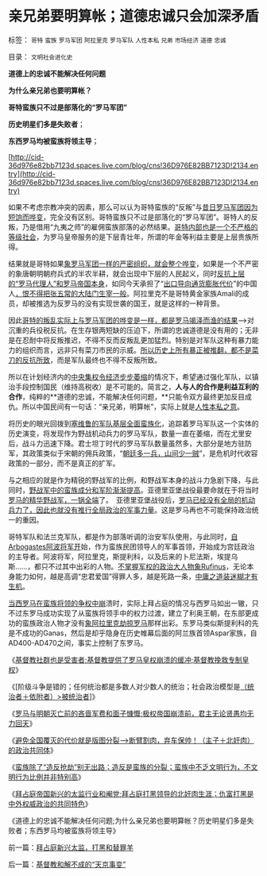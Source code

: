 # 亲兄弟要明算帐；道德忠诚只会加深矛盾

标签： `哥特` `蛮族` `罗马军团` `阿拉里克` `罗马军队` `人性本私` `兄弟` `市场经济` `道德` `忠诚` 

目录： `文明社会进化史`

**道德上的忠诚不能解决任何问题**

**为什么亲兄弟也要明算帐？**

**哥特蛮族只不过是部落化的“罗马军团”**

**历史明星们多是失败者**；

**东西罗马均被蛮族将领主导**；

[http://cid-36d976e82bb7123d.spaces.live.com/blog/cns!36D976E82BB7123D!2134.entry](http://cid-36d976e82bb7123d.spaces.live.com/blog/cns!36D976E82BB7123D!2134.entry)

如果不考虑宗教冲突的因素，那么可以认为哥特蛮族的“反叛”与[昔日罗马军团因为短饷而哗变](../../../2010/11/6/罗马军团变国企，皇帝上任国资委；南泥湾兵变.md)，完全没有区别。哥特蛮族只不过是部落化的“罗马军团”。哥特人的反叛，乃是借用“九夷之师”的雇佣蛮族部落的必然结果。[哥特内部也是一个不严格的等级社会](../../../2009/9/8/农村也是等级社会.md)，为罗马皇帝服务的是下层青壮年，所谓的年金等利益主要是上层贵族所得。

结果就是哥特如果[象罗马军团一样的严密组织，就会整个哗变](../../../2010/11/6/罗马军团变国企，皇帝上任国资委；南泥湾兵变.md)，如果是一个不严密的象唐朝明朝府兵式的半农半耕，就会出现中下层的人民起义，同时[反抗上层的“罗马代理人”和罗马帝国本身](../../../2010/9/24/罗马社会摆脱狗腿子工具阶级的经验和教训.md)，如同今天承担了“[出口导向通货膨胀代价](../../../2007/12/3/人民币升值与我国恶性通货膨胀的“不正当关系“.md)”的中国人[，恨不得把张五常的大陆门生宰一般](../../../2009/7/23/马列凯恩斯张五常理论中国特色化的共同特点.md)。阿拉里克不是哥特黄金家族Amali的成员，却被推选为反罗马的没有实现世袭的国王，就是这样的一种背景。

因此[哥特的叛乱实际上与罗马军团的哗变是一样，都是罗马竭泽而渔的结果](../../../2010/9/27/罗马的一党和一头专制；罗马军队的民主集中制；.md)——>对沉重的兵役税反抗。在生存银两短缺的压迫下，所谓的忠诚道德是没有用的；无非是在忍耐中将反叛推迟，不得不反而反叛乱更加猛烈。特别是对军队这种有暴力能力的组织而言，远非只有菜刀市民的示威。[所以历史上所有暴正被推翻，都不是菜刀的反抗所致](../../../2010/9/18/为什么罗马帝国无法抗拒暴黑幕的落下？.md)，而是军队最终也不得不反叛所致。

所以在计划经济内的[中央集权令经济步步萎缩](../../../2010/9/2/中央集权的财政无法支撑任何帝国，国防令帝国瓦解.md)的情况下，希望通过强化军队，以镇治手段控制国民（维持高税收）是不可能的。简言之，**人与人的合作是利益互利的合作**，纯粹的**道德的忠诚，不能解决任何问题，**只能令双方最终更加反目成仇。所以中国民间有一句话：“亲兄弟，明算帐”，实际上就是[人性本私之意](../../../2009/4/21/人，性本私.md)。

将历史的眼光回拨到[塞维鲁的军队基层全面蛮族化](../../../2010/9/3/罗马帝国的意大利“鬼子进村了”.md)，追踪着罗马军队这一个实体的历史演变，将发现作为野战机动兵力的罗马军队，数量一直在萎缩，而在尤里安后，战斗力迅速下降。君士坦丁时代的罗马军队数量虽然多，大部分是地方驻防军，其政策类似于宋朝的佣兵政策，“[朝廷多一兵，山间少一贼](../../../2009/12/12/比“百姓上不起学”严重得多.md)”，是危机时代收容政策的一部分，而不是真正的扩军。

与之相应的就是作为精锐的野战军的比例，和野战军本身的战斗力急剧下降，与此同时，[野战军中的蛮族成分和军阶渐渐提高](../../../2010/4/29/中央集权的埃及帝国同样空前的短寿.md)。亚德里亚堡战役最要命就在于将当时[罗马的精华野战军，一锅全端](../../../2010/11/22/亚德里亚堡战役罗马野战军被哥特骑兵伏击.md)了。　亚德里亚堡战役后，[罗马已经没有全局的机动兵力了，因此也就没有推行全局政治的军事力量](../../../2010/8/29/中央集权令罗马“独”亦裂不独也分裂.md)。这是罗马再也不可能保持政治统一的重因。

哥特军队和法兰克军队，都是作为部落听调的治安军队使用，与此同时，[自Arbogastes阿波将军开](../../../2010/11/28/轻量级菜鸟和重量级冠军的剑术决斗.md)始，作为蛮族民团领导人的军事首领，开始成为宫廷政治的主导者。阿波将军，阿拉里克，斯提利科，以及后来的卜尼法斯，埃提乌斯……，都只不过其中出彩的人物。[不掌握军权的政治大人物象Rufinus](../../../2010/12/1/“蛮族入侵”实际上少数民族的权臣军阀争权.md)，无论本身能力如何，越是高调“忠君爱国”得罪人多，越是死路一条，[中庸之道装迷糊才有生机](http://darthvad.blog.sohu.com/132381039.html)。

[当西罗马在蛮族将领的争权中崩](../../../2010/12/1/罗马崩溃中的战乱是宗教军阀战争.md)溃时，实际上拜占庭的情况与西罗马如出一辙，只不过东罗马成功实现了从蛮族将领手中的权力过渡，建立了利奥王朝，在东部更成功的蛮族政治人物才没有[象阿拉里克劫掠罗马](../../../2010/12/1/东西方“夷夏之防”的共同语言.md)那样出彩。东罗马类似斯提利科的先是不成功的Ganas，然后是却乎隐身在历史帷幕后面的阿兰族首领Aspar家族，自AD400-AD470之间，事实上控制了东罗马。

《[基督教社群也是受害者;基督教提供了罗马皇权崩溃的缓冲;基督教挽救专制皇权](../../../2010/12/2/基督教牺牲罗马挽救皇权.md)》

《[阶级斗争是错的；任何统治都是多数人对少数人的统治；社会政治模型是[（统治者＋依附者）>被统治者](../../../2010/12/2/马克思阶级斗争观点和社会政治模型.md)]》

《[罗马与明朝灭亡前的吝啬军费和面子慷慨;极权帝国崩溃前，君主无论贤愚均无力回天](../../../2010/12/2/罗马明朝灭亡前吝啬的军费和慷慨的面子.md)》

《[避免全国覆灭的代价就是版图分裂——>断臂割肉，弃车保帅！（主子＋北奸肉）的政治共同体](../../../2010/12/3/帝国兴亡动物有责，罗马皇帝走狗的本职工作.md)》

《[蛮族除了“造反抢劫”别无出路；造反是蛮族的分裂；蛮族中不乏文明行为，不文明行为比例并非特别高](../../../2010/12/3/蛮族除了“造反抢劫”别无出路，蛮族中不乏文明行为.md)》

《[拜占庭帝国新兴的太监行业和阉党;拜占庭打黑领导的北奸肉生涯；仇富打黑是中外权威政治的共同特色](../../../2010/12/3/拜占庭新兴太监，打黑和替罪羊.md)》

《道德上的忠诚不能解决任何问题;为什么亲兄弟也要明算帐？历史明星们多是失败者；东西罗马均被蛮族将领主导》

前一篇：[拜占庭新兴太监，打黑和替罪羊](../../../2010/12/3/拜占庭新兴太监，打黑和替罪羊.md)

后一篇：[基督教和解不成的“天京事变”](../../../2010/12/4/基督教和解不成的“天京事变”.md)